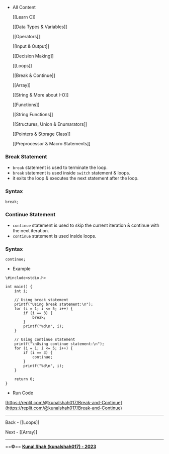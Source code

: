 - All Content
    
    [[Learn C]]
    
    [[Data Types & Variables]]
    
    [[Operators]]
    
    [[Input & Output]]
    
    [[Decision Making]]
    
    [[Loops]]
    
    [[Break & Continue]]
    
    [[Array]]
    
    [[String & More about I-O]]
    
    [[Functions]]
    
    [[String Functions]]
    
    [[Structures, Union & Enumarators]]
    
    [[Pointers & Storage Class]]
    
    [[Preprocessor & Macro Statements]]
    

### Break Statement

- `break` statement is used to terminate the loop.
- `break` statement is used inside `switch` statement & loops.
- it exits the loop & executes the next statement after the loop.

### Syntax

```
break;
```

### Continue Statement

- `continue` statement is used to skip the current iteration & continue with the next iteration.
- `continue` statement is used inside loops.

### Syntax

```
continue;
```

  

- Example

```
\#include<stdio.h>

int main() {
    int i;

    // Using break statement
    printf("Using break statement:\n");
    for (i = 1; i <= 5; i++) {
        if (i == 3) {
            break;
        }
        printf("%d\n", i);
    }

    // Using continue statement
    printf("\nUsing continue statement:\n");
    for (i = 1; i <= 5; i++) {
        if (i == 3) {
            continue;
        }
        printf("%d\n", i);
    }

    return 0;
}
```

- Run Code

[https://replit.com/@kunalshah017/Break-and-Continue](https://replit.com/@kunalshah017/Break-and-Continue)

  

---

Back - [[Loops]]

Next - [[Array]]

---

==**©️**== [**Kunal Shah (kunalshah017) - 2023**](https://kunalshah017.vercel.app/)